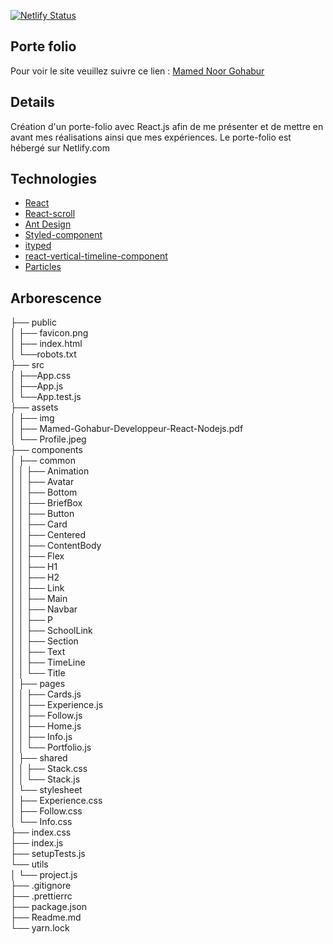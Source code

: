 [![Netlify Status](https://api.netlify.com/api/v1/badges/4e11f024-5dd3-4cab-b259-d77cd561deef/deploy-status)](https://app.netlify.com/sites/mamednoor/deploys)  

## Porte folio

Pour voir le site veuillez suivre ce lien : [Mamed Noor Gohabur](https://mamednoor.netlify.app)  

## Details  

Création d'un porte-folio avec React.js afin de me présenter et de mettre en avant mes réalisations ainsi que mes expériences.
Le porte-folio est hébergé sur Netlify.com

## Technologies

- [React](https://fr.reactjs.org/)
- [React-scroll](https://github.com/fisshy/react-scroll)
- [Ant Design](https://ant.design/)
- [Styled-component](https://styled-components.com/)
- [ityped](https://ityped.surge.sh/)
- [react-vertical-timeline-component](https://stephane-monnot.github.io/react-vertical-timeline/#/)
- [Particles](https://particles.js.org/)

## Arborescence

├── public  
│   ├── favicon.png  
│   ├── index.html  
│   └──robots.txt  
├── src  
│   ├──App.css  
│   ├──App.js  
│   └──App.test.js  
├── assets  
│   ├── img  
│   ├── Mamed-Gohabur-Developpeur-React-Nodejs.pdf  
│   └── Profile.jpeg  
├── components  
│   ├── common  
│   │   ├── Animation  
│   │   ├── Avatar  
│   │   ├── Bottom  
│   │   ├── BriefBox  
│   │   ├── Button  
│   │   ├── Card  
│   │   ├── Centered  
│   │   ├── ContentBody  
│   │   ├── Flex  
│   │   ├── H1  
│   │   ├── H2  
│   │   ├── Link  
│   │   ├── Main  
│   │   ├── Navbar  
│   │   ├── P  
│   │   ├── SchoolLink  
│   │   ├── Section  
│   │   ├── Text  
│   │   ├── TimeLine  
│   │   └── Title  
│   ├── pages  
│   │   ├── Cards.js  
│   │   ├── Experience.js  
│   │   ├── Follow.js  
│   │   ├── Home.js  
│   │   ├── Info.js  
│   │   └── Portfolio.js  
│   ├── shared  
│   │   ├── Stack.css  
│   │   └── Stack.js  
│   └── stylesheet  
│       ├── Experience.css  
│       ├── Follow.css  
│       └── Info.css  
├── index.css  
├── index.js  
├── setupTests.js  
└── utils  
│   └── project.js  
├── .gitignore  
├── .prettierrc  
├── package.json  
├── Readme.md  
└── yarn.lock
